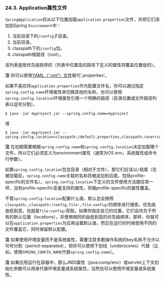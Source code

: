 ### 24.3. Application属性文件

`SpringApplication`将从以下位置加载`application.properties`文件，并把它们添加到Spring `Environment`中：

1. 当前目录下的`/config`子目录。
2. 当前目录。
3. classpath下的`/config`包。
4. classpath根路径（root）。

该列表是按优先级排序的（列表中位置高的路径下定义的属性将覆盖位置低的）。

**注** 你可以使用[YAML（'.yml'）文件](http://docs.spring.io/spring-boot/docs/2.0.0.M5/reference/htmlsingle/#boot-features-external-config-yaml)替代'.properties'。

如果不喜欢将`application.properties`作为配置文件名，你可以通过指定`spring.config.name`环境属性来切换其他的名称，也可以使用`spring.config.location`环境属性引用一个明确的路径（目录位置或文件路径列表以逗号分割）。
```shell
$ java -jar myproject.jar --spring.config.name=myproject
```
或
```shell
$ java -jar myproject.jar --spring.config.location=classpath:/default.properties,classpath:/override.properties
```
**注** 在初期需要根据`spring.config.name`和`spring.config.location`决定加载哪个文件，所以它们必须定义为environment属性（通常为OS env，系统属性或命令行参数）。

如果`spring.config.location`包含目录（相对于文件），那它们应该以`/`结尾（在被加载前，`spring.config.name`关联的名称将被追加到后面，包括profile-specific的文件名）。`spring.config.location`下定义的文件使用方法跟往常一样，没有profile-specific变量支持的属性，将被profile-specific的属性覆盖。

不管`spring.config.location`配置什么值，默认总会按照`classpath:,classpath:/config,file:,file:config/`的顺序进行搜索，优先级由低到高，也就是`file:config/`获胜。如果你指定自己的位置，它们会优先于所有的默认位置（locations），并使用相同的由低到高的优先级顺序。那样，你就可以在`application.properties`为应用设置默认值，然后在运行的时候使用不同的文件覆盖它，同时保留默认配置。

**注** 如果使用环境变量而不是系统属性，需要注意多数操作系统的key名称不允许以句号分割（period-separated），但你可以使用下划线（underscores）代替（比如，使用`SPRING_CONFIG_NAME`代替`spring.config.name`）。

**注** 如果应用运行在容器中，那么JNDI属性（java:comp/env）或servlet上下文初始化参数可以用来代替环境变量或系统属性，当然也可以使用环境变量或系统属性。
